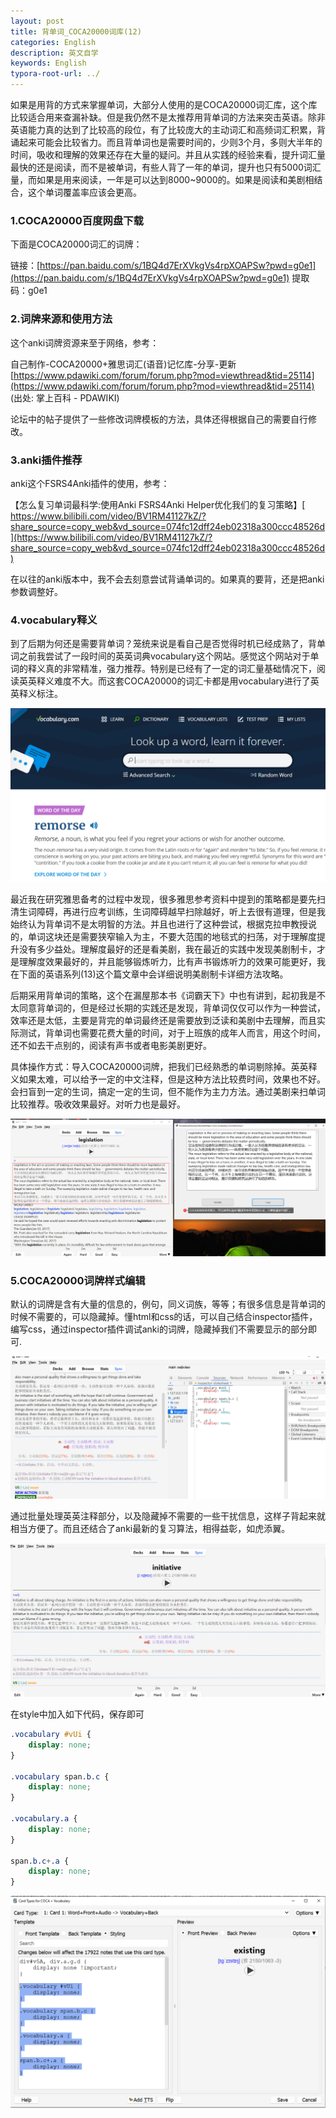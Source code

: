 ```yaml
---
layout: post
title: 背单词_COCA20000词库(12)
categories: English
description: 英文自学
keywords: English
typora-root-url: ../
---
```


如果是用背的方式来掌握单词，大部分人使用的是COCA20000词汇库，这个库比较适合用来查漏补缺。但是我仍然不是太推荐用背单词的方法来突击英语。除非英语能力真的达到了比较高的段位，有了比较庞大的主动词汇和高频词汇积累，背诵起来可能会比较省力。而且背单词也是需要时间的，少则3个月，多则大半年的时间，吸收和理解的效果还存在大量的疑问。并且从实践的经验来看，提升词汇量最快的还是阅读，而不是被单词，有些人背了一年的单词，提升也只有5000词汇量，而如果是用来阅读，一年是可以达到8000~9000的。如果是阅读和美剧相结合，这个单词覆盖率应该会更高。

### 1.COCA20000百度网盘下载

下面是COCA20000词汇的词牌：

链接：[https://pan.baidu.com/s/1BQ4d7ErXVkgVs4rpXOAPSw?pwd=g0e1](https://pan.baidu.com/s/1BQ4d7ErXVkgVs4rpXOAPSw?pwd=g0e1) 
提取码：g0e1 

### 2.词牌来源和使用方法

这个anki词牌资源来至于网络，参考：

自己制作-COCA20000+雅思词汇(语音)记忆库-分享-更新
[https://www.pdawiki.com/forum/forum.php?mod=viewthread&tid=25114](https://www.pdawiki.com/forum/forum.php?mod=viewthread&tid=25114)
(出处: 掌上百科 - PDAWIKI)

论坛中的帖子提供了一些修改词牌模板的方法，具体还得根据自己的需要自行修改。

### 3.anki插件推荐

anki这个FSRS4Anki插件的使用，参考：

【怎么复习单词最科学:使用Anki FSRS4Anki Helper优化我们的复习策略】[ https://www.bilibili.com/video/BV1RM41127kZ/?share_source=copy_web&vd_source=074fc12dff24eb02318a300ccc48526d](https://www.bilibili.com/video/BV1RM41127kZ/?share_source=copy_web&vd_source=074fc12dff24eb02318a300ccc48526d)

在以往的anki版本中，我不会去刻意尝试背诵单词的。如果真的要背，还是把anki参数调整好。

### 4.vocabulary释义

到了后期为何还是需要背单词？笼统来说是看自己是否觉得时机已经成熟了，背单词之前我尝试了一段时间的英英词典vocabulary这个网站。感觉这个网站对于单词的释义真的非常精准，强力推荐。特别是已经有了一定的词汇量基础情况下，阅读英英释义难度不大。而这套COCA20000的词汇卡都是用vocabulary进行了英英释义标注。

![chrome_KqkAuSfBJl](/images/posts/chrome_KqkAuSfBJl.png)

最近我在研究雅思备考的过程中发现，很多雅思参考资料中提到的策略都是要先扫清生词障碍，再进行应考训练，生词障碍越早扫除越好，听上去很有道理，但是我始终认为背单词不是太明智的方法。并且也进行了这种尝试，根据克拉申教授说的，单词这块还是需要狭窄输入为主，不要大范围的地毯式的扫荡，对于理解度提升没有多少益处。理解度最好的还是看美剧，我在最近的实践中发现美剧制卡，才是理解度效果最好的，并且能够锻炼听力，比有声书锻炼听力的效果可能更好，我在下面的英语系列(13)这个篇文章中会详细说明美剧制卡详细方法攻略。

后期采用背单词的策略，这个在漏屋那本书《词霸天下》中也有讲到，起初我是不太同意背单词的，但是经过长期的实践还是发现，背单词仅仅可以作为一种尝试，效率还是太低，主要是背完的单词最终还是需要放到泛读和美剧中去理解，而且实际测试，背单词也需要花费大量的时间，对于上班族的成年人而言，用这个时间，还不如去干点别的，阅读有声书或者电影美剧更好。

具体操作方式：导入COCA20000词牌，把我们已经熟悉的单词剔除掉。英英释义如果太难，可以给予一定的中文注释，但是这种方法比较费时间，效果也不好。会扫盲到一定的生词，搞定一定的生词，但不能作为主力方法。通过美剧来扫单词比较推荐。吸收效果最好。对听力也是最好。



![image-33065](/images/posts/image-33065.png)



### 5.COCA20000词牌样式编辑

默认的词牌是含有大量的信息的，例句，同义词族，等等；有很多信息是背单词的时候不需要的，可以隐藏掉。懂html和css的话，可以自己结合inspector插件，编写css，通过inspector插件调试anki的词牌，隐藏掉我们不需要显示的部分即可.

![anki_cqDplLMUSN](/images/posts/anki_cqDplLMUSN.png)

通过批量处理英英注释部分，以及隐藏掉不需要的一些干扰信息，这样子背起来就相当方便了。而且还结合了anki最新的复习算法，相得益彰，如虎添翼。

![anki_N8aqEsLA3g](/images/posts/anki_N8aqEsLA3g.png)



在style中加入如下代码，保存即可

```css
.vocabulary #vUi {
    display: none;
}

.vocabulary span.b.c {
    display: none;
}

.vocabulary.a {
    display: none;
}

span.b.c+.a {
    display: none;
}

```

![Typora_HbxLuFmCf2](/images/posts/Typora_HbxLuFmCf2.png)
